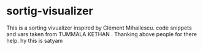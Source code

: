 # sortig-visualizer
This is a sorting vivualizer inspired by Clément Mihailescu.
code snippets and vars taken from TUMMALA KETHAN .
Thanking above people for there help.
hy this is satyam 
